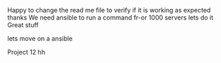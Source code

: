 Happy to change the read me file to verify if it is working as expected 
thanks
We need ansible to run a command fr-or 1000 servers 
lets do it 
Great stuff

lets move
on a ansible 


Project 12 
hh

